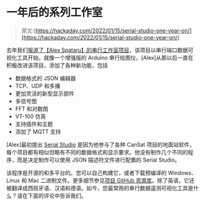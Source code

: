 # 一年后的系列工作室

> 原文:[https://hackaday.com/2022/01/15/serial-studio-one-year-on/](https://hackaday.com/2022/01/15/serial-studio-one-year-on/)

去年我们[报道了【Alex Spataru】的串行工作室项目](https://hackaday.com/2021/01/31/serial-studio-easily-visualise-and-log-serial-data/)，该项目以串行端口数据可视化工具开始，就像一个增强版的 Arduino 串行绘图仪。[Alex]从那以后一直在积极改进该项目，添加了各种新功能，包括

*   数据格式的 JSON 编辑器
*   TCP、UDP 和多播
*   更加灵活的新型显示部件
*   多信号图
*   FFT 和对数图
*   VT-100 仿真
*   支持插件和主题
*   添加了 MQTT 支持

[Alex]最初提出 [Serial Studio](https://serial-studio.github.io/) 是因为他参与了各种 CanSat 项目的地面站软件，每个项目都有相似但略有不同的数据格式和显示要求。他没有制作几个不同的程序，而是决定制作可以使用 JSON 描述符文件进行配置的 Serial Studio。

该程序是开源的和多平台的。您可以自己构建它，或者下载预编译的 Windows、Linux 和 Mac 二进制文件。更多细节参见[项目 GitHub 资源库](https://github.com/Serial-Studio/Serial-Studio)。除了英语，它还被翻译成西班牙语、汉语和德语。如今，您最常用的串行数据遥测可视化工具是什么？请在下面的评论中告诉我们。